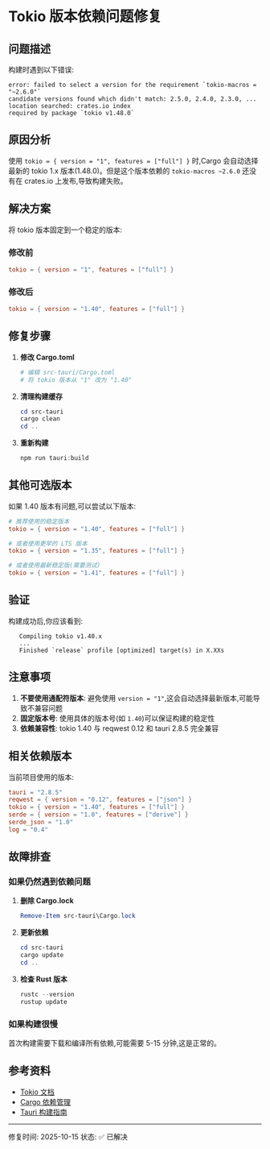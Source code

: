 # Tokio 版本依赖问题修复

## 问题描述

构建时遇到以下错误:

```
error: failed to select a version for the requirement `tokio-macros = "~2.6.0"`
candidate versions found which didn't match: 2.5.0, 2.4.0, 2.3.0, ...
location searched: crates.io index
required by package `tokio v1.48.0`
```

## 原因分析

使用 `tokio = { version = "1", features = ["full"] }` 时,Cargo 会自动选择最新的 tokio 1.x 版本(1.48.0)。但是这个版本依赖的 `tokio-macros ~2.6.0` 还没有在 crates.io 上发布,导致构建失败。

## 解决方案

将 tokio 版本固定到一个稳定的版本:

### 修改前

```toml
tokio = { version = "1", features = ["full"] }
```

### 修改后

```toml
tokio = { version = "1.40", features = ["full"] }
```

## 修复步骤

1. **修改 Cargo.toml**

   ```powershell
   # 编辑 src-tauri/Cargo.toml
   # 将 tokio 版本从 "1" 改为 "1.40"
   ```

2. **清理构建缓存**

   ```powershell
   cd src-tauri
   cargo clean
   cd ..
   ```

3. **重新构建**
   ```powershell
   npm run tauri:build
   ```

## 其他可选版本

如果 1.40 版本有问题,可以尝试以下版本:

```toml
# 推荐使用的稳定版本
tokio = { version = "1.40", features = ["full"] }

# 或者使用更早的 LTS 版本
tokio = { version = "1.35", features = ["full"] }

# 或者使用最新稳定版(需要测试)
tokio = { version = "1.41", features = ["full"] }
```

## 验证

构建成功后,你应该看到:

```
   Compiling tokio v1.40.x
   ...
   Finished `release` profile [optimized] target(s) in X.XXs
```

## 注意事项

1. **不要使用通配符版本**: 避免使用 `version = "1"`,这会自动选择最新版本,可能导致不兼容问题
2. **固定版本号**: 使用具体的版本号(如 `1.40`)可以保证构建的稳定性
3. **依赖兼容性**: tokio 1.40 与 reqwest 0.12 和 tauri 2.8.5 完全兼容

## 相关依赖版本

当前项目使用的版本:

```toml
tauri = "2.8.5"
reqwest = { version = "0.12", features = ["json"] }
tokio = { version = "1.40", features = ["full"] }
serde = { version = "1.0", features = ["derive"] }
serde_json = "1.0"
log = "0.4"
```

## 故障排查

### 如果仍然遇到依赖问题

1. **删除 Cargo.lock**

   ```powershell
   Remove-Item src-tauri\Cargo.lock
   ```

2. **更新依赖**

   ```powershell
   cd src-tauri
   cargo update
   cd ..
   ```

3. **检查 Rust 版本**
   ```powershell
   rustc --version
   rustup update
   ```

### 如果构建很慢

首次构建需要下载和编译所有依赖,可能需要 5-15 分钟,这是正常的。

## 参考资料

- [Tokio 文档](https://docs.rs/tokio/)
- [Cargo 依赖管理](https://doc.rust-lang.org/cargo/reference/specifying-dependencies.html)
- [Tauri 构建指南](https://tauri.app/v1/guides/building/)

---

修复时间: 2025-10-15
状态: ✅ 已解决
